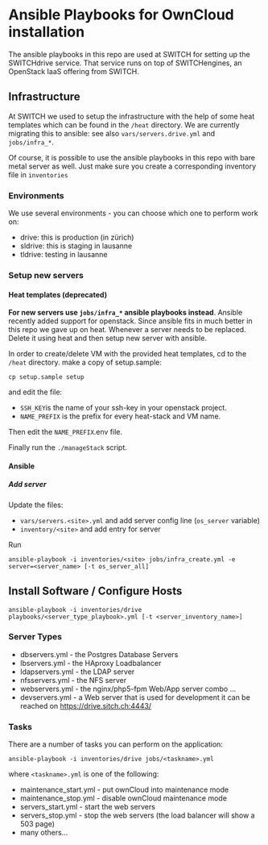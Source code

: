 # Ansible Playbooks for OwnCloud installation

The ansible playbooks in this repo are used at SWITCH for setting up the SWITCHdrive service. That service runs on top of SWITCHengines, an OpenStack IaaS offering from SWITCH.

## Infrastructure

At SWITCH we used to setup the infrastructure with the help of some heat templates which can be found in the `/heat` directory. We are currently migrating this to ansible: see also `vars/servers.drive.yml` and `jobs/infra_*`.

Of course, it is possible to use the ansible playbooks in this repo with bare metal server as well. Just make sure you create a corresponding inventory file in `inventories`


### Environments

We use several environments - you can choose which one to perform work on:

  * drive: this is production (in zürich)
  * sldrive: this is staging in lausanne
  * tldrive: testing in lausanne


### Setup new servers

#### Heat templates (deprecated)
**For new servers use `jobs/infra_*` ansible playbooks instead**.
Ansible recently added support for openstack. Since ansible fits in much better in this repo we gave up on heat.
Whenever a server needs to be replaced. Delete it using heat and then setup new server with ansible.

In order to create/delete VM with the provided heat templates, cd to the `/heat` directory. make a copy of setup.sample:

    cp setup.sample setup

and edit the file:

* `SSH_KEY`is the name of your ssh-key in your openstack project.
* `NAME_PREFIX` is the prefix for every heat-stack and VM name.

Then edit the `NAME_PREFIX`.env file.

Finally run the `./manageStack` script.

#### Ansible

##### Add server

Update the files:
- `vars/servers.<site>.yml` and add server config line (`os_server` variable)
- `inventory/<site>` and add entry for server

Run

    ansible-playbook -i inventories/<site> jobs/infra_create.yml -e server=<server_name> [-t os_server_all]


## Install Software / Configure Hosts


    ansible-playbook -i inventories/drive playbooks/<server_type_playbook>.yml [-t <server_inventory_name>]



### Server Types

* dbservers.yml         - the Postgres Database Servers
* lbservers.yml         - the HAproxy Loadbalancer
* ldapservers.yml       - the LDAP server
* nfsservers.yml        - the NFS server
* webservers.yml        - the nginx/php5-fpm Web/App server combo
...
* devservers.yml        - a Web server that is used for development it can be reached on https://drive.sitch.ch:4443/


### Tasks

There are a number of tasks you can perform on the application:

    ansible-playbook -i inventories/drive jobs/<taskname>.yml

where `<taskname>.yml` is one of the following:

* maintenance_start.yml     - put ownCloud into maintenance mode
* maintenance_stop.yml      - disable ownCloud maintenance mode
* servers_start.yml         - start the web servers
* servers_stop.yml          - stop the web servers (the load balancer will show a 503 page)
* many others...
